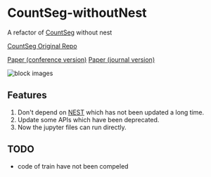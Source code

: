 # CountSeg-withoutNest
A refactor of [CountSeg](https://github.com/GuoleiSun/CountSeg) without nest

[CountSeg Original Repo](https://github.com/GuoleiSun/CountSeg)

[Paper (conference version)](https://arxiv.org/abs/1903.02494)  [Paper (journal version)](https://arxiv.org/pdf/1912.06448.pdf)

![block images](https://github.com/GuoleiSun/CountSeg/blob/master/demo/images/block.png)

## Features
1. Don't depend on [NEST](https://github.com/ZhouYanzhao/Nest) which has not been updated a long time.
2. Update some APIs which have been deprecated.
3. Now the jupyter files can run directly.

## TODO
- code of train have not been compeled


